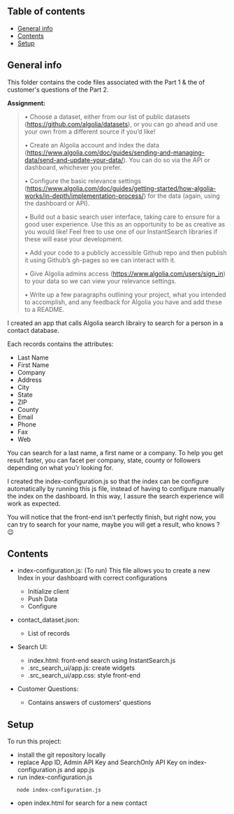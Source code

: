 ## Table of contents
* [General info](#general-info)
* [Contents](#Contents)
* [Setup](#setup)

## General info
This folder contains the code files associated with the Part 1 & the of customer's questions of the Part 2.

**Assignment:**   
> • Choose a dataset, either from our list of public datasets (https://github.com/algolia/datasets), or you can go ahead and use your own from a different source if you’d like!
>
> • Create an Algolia account and index the data (https://www.algolia.com/doc/guides/sending-and-managing-data/send-and-update-your-data/). You can do so via the API or dashboard, whichever you prefer.
>
> • Configure the basic relevance settings (https://www.algolia.com/doc/guides/getting-started/how-algolia-works/in-depth/implementation-process/) for the data (again, using the dashboard or API).
>
> • Build out a basic search user interface, taking care to ensure for a good user experience. Use this as an opportunity to be as creative as you would like! Feel free to use one of our InstantSearch libraries if these will ease your development.
>
> • Add your code to a publicly accessible Github repo and then publish it using Github’s gh-pages so we can interact with it.
>
> • Give Algolia admins access (https://www.algolia.com/users/sign_in) to your data so we can view your relevance settings.
>
> • Write up a few paragraphs outlining your project, what you intended to accomplish, and any feedback for Algolia you have and add these to a README.



I created an app that calls Algolia search librairy to search for a person in a contact database. 

Each records contains the attributes:
- Last Name
- First Name
- Company
- Address
- City
- State
- ZIP
- County
- Email
- Phone
- Fax
- Web

You can search for a last name, a first name or a company.
To help you get result faster, you can facet per company, state, county or followers depending on what you'r looking for.

I created the index-configuration.js so that the index can be configure automatically by running this js file, instead of having to configure manually the index on the dashboard. In this way, I assure the search experience will work as expected.

You will notice that the front-end isn't perfectly finish, but right now, you can try to search for your name, maybe you will get a result, who knows ? 😉

## Contents
- index-configuration.js: (To run)
    This file allows you to create a new Index in your dashboard with correct configurations
  - Initialize client
  - Push Data 
  - Configure


- contact_dataset.json:
  - List of records       

- Search UI: 
    - index.html: front-end search using InstantSearch.js
    - .src_search_ui/app.js: create widgets
    - .src_search_ui/app.css: style front-end

- Customer Questions:
    - Contains answers of customers' questions


## Setup
To run this project:    
- install the git repository locally   
- replace App ID, Admin API Key and SearchOnly API Key on index-configuration.js and app.js
- run index-configuration.js
 ```
    node index-configuration.js
 ```
 
- open index.html for search for a new contact